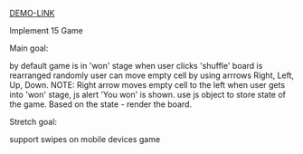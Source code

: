 [DEMO-LINK](https://thevovchik.github.io/15-game/)

Implement 15 Game

Main goal:

by default game is in 'won' stage
when user clicks 'shuffle' board is rearranged randomly
user can move empty cell by using arrrows Right, Left, Up, Down. NOTE: Right arrow moves empty cell to the left
when user gets into 'won' stage, js alert 'You won' is shown.
use js object to store state of the game. Based on the state - render the board.

Stretch goal:

support swipes on mobile devices
game
